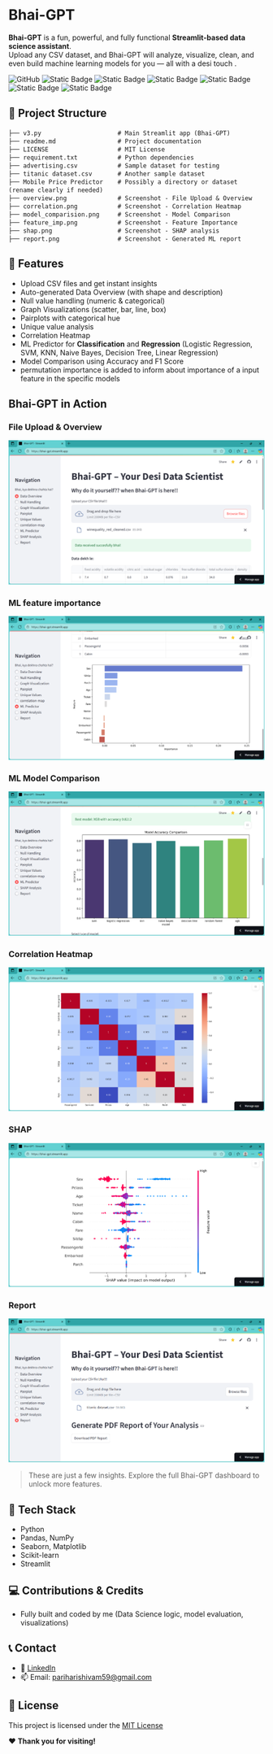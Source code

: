 # **Bhai-GPT**

**Bhai-GPT** is a fun, powerful, and fully functional **Streamlit-based data science assistant**.  
Upload any CSV dataset, and Bhai-GPT will analyze, visualize, clean, and even build machine learning models for you — all with a desi touch .

![GitHub](https://img.shields.io/github/license/shivamparihari-46/Bhai-GPT)
![Static Badge](https://img.shields.io/badge/streamlit-v1.46.1-green)
![Static Badge](https://img.shields.io/badge/pandas-v2.3.1-green)
![Static Badge](https://img.shields.io/badge/matplotlib-v3.10.3-blue)
![Static Badge](https://img.shields.io/badge/seaborn-v0.13.2-blue)
![Static Badge](https://img.shields.io/badge/sklearn-v1.7.0-blue)
![Static Badge](https://img.shields.io/badge/xgboost-v3.0.2-blue)

## 📁 Project Structure

```
├── v3.py                     # Main Streamlit app (Bhai-GPT)
├── readme.md                 # Project documentation
├── LICENSE                   # MIT License
├── requirement.txt           # Python dependencies
├── advertising.csv           # Sample dataset for testing
├── titanic dataset.csv       # Another sample dataset
├── Mobile Price Predictor    # Possibly a directory or dataset (rename clearly if needed)
├── overview.png              # Screenshot - File Upload & Overview
├── correlation.png           # Screenshot - Correlation Heatmap
├── model_comparision.png     # Screenshot - Model Comparison
├── feature_imp.png           # Screenshot - Feature Importance
├── shap.png                  # Screenshot - SHAP analysis
├── report.png                # Screenshot - Generated ML report

```

## 🚀 Features

-  Upload CSV files and get instant insights
-  Auto-generated Data Overview (with shape and description)
-  Null value handling (numeric & categorical)
-  Graph Visualizations (scatter, bar, line, box)
-  Pairplots with categorical hue
-  Unique value analysis
-  Correlation Heatmap
-  ML Predictor for **Classification** and **Regression** (Logistic Regression, SVM, KNN,        Naive Bayes, Decision Tree, Linear Regression)
-  Model Comparison using Accuracy and F1 Score
-  permutation importance is added to inform about importance of a input feature in the specific models

##  Bhai-GPT in Action

### File Upload & Overview
![File Upload](overview.png)

### ML feature importance
![ML Prediction](feature_imp.png)

### ML Model Comparison
![ML Comparison](model_comparision.png)

### Correlation Heatmap
![Heatmap](correlation.png)

### SHAP
![Heatmap](shap.png)

### Report
![Heatmap](report.png)

>  These are just a few insights. Explore the full Bhai-GPT dashboard to unlock more features.

## 🧰 Tech Stack

-  Python
-  Pandas, NumPy
-  Seaborn, Matplotlib
-  Scikit-learn
-  Streamlit


## 💻 Contributions & Credits

* Fully built and coded by me (Data Science logic, model evaluation, visualizations)


## 📞 Contact

* 🔗 [LinkedIn](https://www.linkedin.com/in/shivam-parihari-40746a325)
* 📫 Email: [pariharishivam59@gmail.com](mailto:pariharishivam59@gmail.com)


## 📄 License
This project is licensed under the [MIT License](LICENSE)

❤️ **Thank you for visiting!** 
